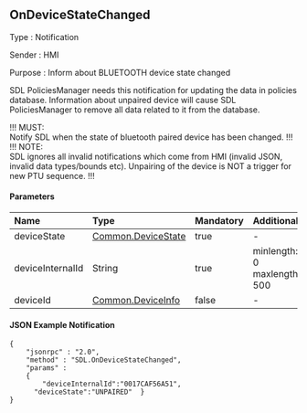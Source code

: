## OnDeviceStateChanged

Type
: Notification

Sender
: HMI

Purpose
: Inform about BLUETOOTH device state changed

SDL PoliciesManager needs this notification for updating the data in policies database. Information about unpaired device will cause SDL PoliciesManager to remove all data related to it from the database.   


!!! MUST:   
Notify SDL when the state of bluetooth paired device has been changed.
!!!   
!!! NOTE:   
SDL ignores all invalid notifications which come from HMI (invalid JSON, invalid data types/bounds etc).
Unpairing of the device is NOT a trigger for new PTU sequence.
!!!

#### Parameters

|Name|Type|Mandatory|Additional|
|:---|:---|:--------|:---------|
|deviceState|[Common.DeviceState]|true|-|
|deviceInternalId|String|true|minlength: 0<br>maxlength: 500|
|deviceId|[Common.DeviceInfo]|false|-|

[Common.DeviceState]: ../../common/enums/#devicestate
[Common.DeviceInfo]: ../../common/structs/#deviceinfo

#### JSON Example Notification
```
{
	"jsonrpc" : "2.0",
	"method" : "SDL.OnDeviceStateChanged",
	"params" :  
	{
		"deviceInternalId":"0017CAF56A51",
      "deviceState":"UNPAIRED"	}
}
```
